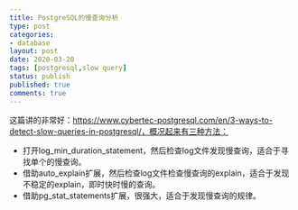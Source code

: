 ```yaml
---
title: PostgreSQL的慢查询分析
type: post
categories:
- database
layout: post
date: 2020-03-20
tags: [postgresql,slow query]
status: publish
published: true
comments: true
---
```


这篇讲的非常好：https://www.cybertec-postgresql.com/en/3-ways-to-detect-slow-queries-in-postgresql/，概况起来有三种方法：

* 打开log_min_duration_statement，然后检查log文件发现慢查询，适合于寻找单个的慢查询。
* 借助auto_explain扩展，然后检查log文件检查慢查询的explain，适合于发现不稳定的explain，即时快时慢的查询。
* 借助pg_stat_statements扩展，很强大，适合于发现慢查询的规律。

